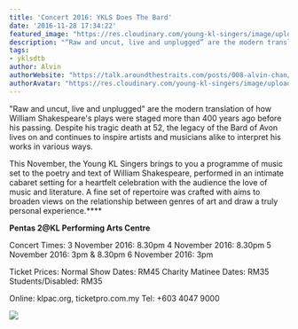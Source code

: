 ```yaml
---
title: 'Concert 2016: YKLS Does The Bard'
date: '2016-11-28 17:34:22'
featured_image: "https://res.cloudinary.com/young-kl-singers/image/upload/c_fill,g_face,h_900,w_1600/v1521057154/YKLS_DTB_2_FB_ad.png"
description: "“Raw and uncut, live and unplugged” are the modern translation of how William Shakespeare's plays were staged more than 400 years ago before his passing. Despite his tragic death at 52, the legacy of the Bard of Avon lives on and continues to inspire artists and musicians alike to interpret his works in various ways."
tags:
- yklsdtb
author: Alvin
authorWebsite: "https://talk.aroundthestraits.com/posts/008-alvin-chan/"
authorAvatar: "https://res.cloudinary.com/young-kl-singers/image/upload/c_crop,g_face,h_300,w_300/v1521875269/8691cd2e-ed72-49f4-87e1-8dcad8bf043f.jpg"
---
```


"Raw and uncut, live and unplugged" are the modern translation of how William Shakespeare's plays were staged more than 400 years ago before his passing. Despite his tragic death at 52, the legacy of the Bard of Avon lives on and continues to inspire artists and musicians alike to interpret his works in various ways.

This November, the Young KL Singers brings to you a programme of music set to the poetry and text of William Shakespeare, performed in an intimate cabaret setting for a heartfelt celebration with the audience the love of music and literature. A fine set of repertoire was crafted with aims to broaden views on the relationship between genres
of art and draw a truly personal experience.****



**Pentas 2@KL Performing Arts Centre**



Concert Times:
3 November 2016: 8.30pm
4 November 2016: 8.30pm
5 November 2016: 3pm & 8.30pm
6 November 2016: 3pm


Ticket Prices:
Normal Show Dates: RM45
Charity Matinee Dates: RM35
Students/Disabled: RM35

Online: klpac.org, ticketpro.com.my
Tel: +603 4047 9000


![](https://res.cloudinary.com/young-kl-singers/image/upload/v1521057153/YKLS_DTB_2_LR_DL_back.jpg)
